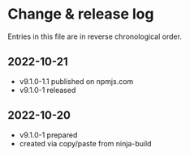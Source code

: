# Change & release log

Entries in this file are in reverse chronological order.

## 2022-10-21

* v9.1.0-1.1 published on npmjs.com
* v9.1.0-1 released

## 2022-10-20

* v9.1.0-1 prepared
* created via copy/paste from ninja-build
